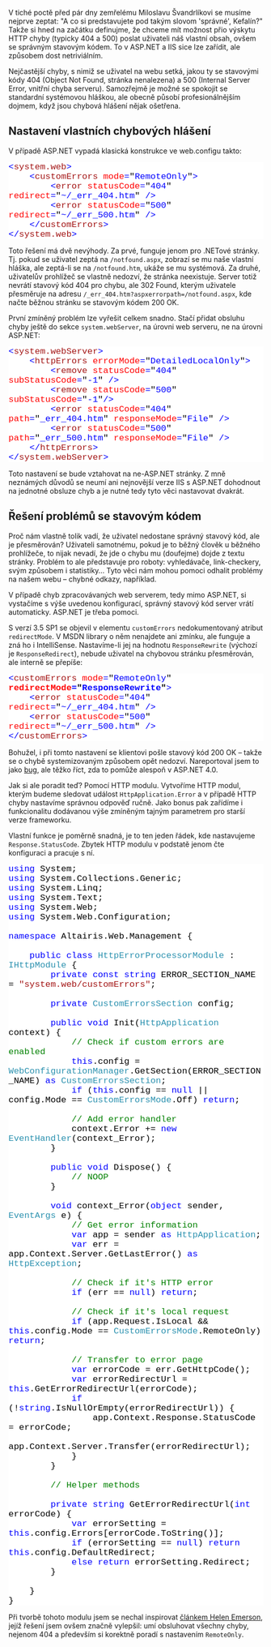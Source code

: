 <!-- dcterms:identifier = aspnetcz#245 -->
<!-- dcterms:title = Správné ošetření chybových stavů v ASP.NET a IIS 7.0 -->
<!-- dcterms:abstract = V tiché poctě před pár dny zemřelému Miloslavu Švandrlíkovi se musíme nejprve zeptat: "A co si predstavujete pod takým slovom 'správné', Kefalín?" Takže si hned na začátku definujme, že chceme mít možnost přio výskytu HTTP chyby (typicky 404 a 500) poslat uživateli náš vlastní obsah, ovšem se správným stavovým kódem. To v ASP.NET a IIS sice lze zařídit, ale způsobem dost netriviálním. -->
<!-- np9:categoryId = 1 -->
<!-- x4w:category = IT -->
<!-- np9:authorId = 1 -->
<!-- np9:authorEmail = michal.valasek@altairis.cz -->
<!-- dcterms:creator = Michal Altair Valášek -->
<!-- dcterms:created = 2009-11-02T09:00:00+01:00 -->
<!-- dcterms:date = 2009-11-02T09:00:00+01:00 -->

<p>V tiché poctě před pár dny zemřelému Miloslavu Švandrlíkovi se musíme nejprve zeptat: &quot;A co si predstavujete pod takým slovom 'správné', Kefalín?&quot; Takže si hned na začátku definujme, že chceme mít možnost přio výskytu HTTP chyby (typicky 404 a 500) poslat uživateli náš vlastní obsah, ovšem se správným stavovým kódem. To v ASP.NET a IIS sice lze zařídit, ale způsobem dost netriviálním.</p>  <p>Nejčastější chyby, s nimiž se uživatel na webu setká, jakou ty se stavovými kódy 404 (Object Not Found, stránka nenalezena) a 500 (Internal Server Error, vnitřní chyba serveru). Samozřejmě je možné se spokojit se standardní systémovou hláškou, ale obecně působí profesionálnějším dojmem, když jsou chybová hlášení nějak ošetřena.</p>  <h2>Nastavení vlastních chybových hlášení</h2>  <p>V případě ASP.NET vypadá klasická konstrukce ve web.configu takto:</p>  <div style="font-family: consolas, &#39;Courier New&#39;, monospace; background: white; color: black; font-size: 13pt">   <p style="margin: 0px"><span style="color: blue">&lt;</span><span style="color: #a31515">system.web</span><span style="color: blue">&gt;</span></p>    <p style="margin: 0px"><span style="color: blue">&#160;&#160;&#160; &lt;</span><span style="color: #a31515">customErrors</span><span style="color: blue"> </span><span style="color: red">mode</span><span style="color: blue">=</span>&quot;<span style="color: blue">RemoteOnly</span>&quot;<span style="color: blue">&gt;</span></p>    <p style="margin: 0px"><span style="color: blue">&#160;&#160;&#160;&#160;&#160;&#160;&#160; &lt;</span><span style="color: #a31515">error</span><span style="color: blue"> </span><span style="color: red">statusCode</span><span style="color: blue">=</span>&quot;<span style="color: blue">404</span>&quot;<span style="color: blue"> </span><span style="color: red">redirect</span><span style="color: blue">=</span>&quot;<span style="color: blue">~/_err_404.htm</span>&quot;<span style="color: blue"> /&gt;</span></p>    <p style="margin: 0px"><span style="color: blue">&#160;&#160;&#160;&#160;&#160;&#160;&#160; &lt;</span><span style="color: #a31515">error</span><span style="color: blue"> </span><span style="color: red">statusCode</span><span style="color: blue">=</span>&quot;<span style="color: blue">500</span>&quot;<span style="color: blue"> </span><span style="color: red">redirect</span><span style="color: blue">=</span>&quot;<span style="color: blue">~/_err_500.htm</span>&quot;<span style="color: blue"> /&gt;</span></p>    <p style="margin: 0px"><span style="color: blue">&#160;&#160;&#160; &lt;/</span><span style="color: #a31515">customErrors</span><span style="color: blue">&gt;</span></p>    <p style="margin: 0px"><span style="color: blue">&lt;/</span><span style="color: #a31515">system.web</span><span style="color: blue">&gt;</span></p> </div>  <p>Toto řešení má dvě nevýhody. Za prvé, funguje jenom pro .NETové stránky. Tj. pokud se uživatel zeptá na <code>/notfound.aspx</code>, zobrazí se mu naše vlastní hláška, ale zeptá-li se na <code>/notfound.htm</code>, ukáže se mu systémová. Za druhé, uživatelův prohlížeč se vlastně nedozví, že stránka neexistuje. Server totiž nevrátí stavový kód 404 pro chybu, ale 302 Found, kterým uživatele přesměruje na adresu <code>/_err_404.htm?aspxerrorpath=/notfound.aspx</code>, kde načte běžnou stránku se stavovým kódem 200 OK.</p>  <p>První zmíněný problém lze vyřešit celkem snadno. Stačí přidat obsluhu chyby ještě do sekce <code>system.webServer</code>, na úrovni web serveru, ne na úrovni ASP.NET:</p>  <div style="font-family: consolas, &#39;Courier New&#39;, monospace; background: white; color: black; font-size: 13pt">   <p style="margin: 0px"><span style="color: blue">&lt;</span><span style="color: #a31515">system.webServer</span><span style="color: blue">&gt;</span></p>    <p style="margin: 0px"><span style="color: blue">&#160;&#160;&#160; &lt;</span><span style="color: #a31515">httpErrors</span><span style="color: blue"> </span><span style="color: red">errorMode</span><span style="color: blue">=</span>&quot;<span style="color: blue">DetailedLocalOnly</span>&quot;<span style="color: blue">&gt;</span></p>    <p style="margin: 0px"><span style="color: blue">&#160;&#160;&#160;&#160;&#160;&#160;&#160; &lt;</span><span style="color: #a31515">remove</span><span style="color: blue"> </span><span style="color: red">statusCode</span><span style="color: blue">=</span>&quot;<span style="color: blue">404</span>&quot;<span style="color: blue"> </span><span style="color: red">subStatusCode</span><span style="color: blue">=</span>&quot;<span style="color: blue">-1</span>&quot;<span style="color: blue"> /&gt;</span></p>    <p style="margin: 0px"><span style="color: blue">&#160;&#160;&#160;&#160;&#160;&#160;&#160; &lt;</span><span style="color: #a31515">remove</span><span style="color: blue"> </span><span style="color: red">statusCode</span><span style="color: blue">=</span>&quot;<span style="color: blue">500</span>&quot;<span style="color: blue"> </span><span style="color: red">subStatusCode</span><span style="color: blue">=</span>&quot;<span style="color: blue">-1</span>&quot;<span style="color: blue">/&gt;</span></p>    <p style="margin: 0px"><span style="color: blue">&#160;&#160;&#160;&#160;&#160;&#160;&#160; &lt;</span><span style="color: #a31515">error</span><span style="color: blue"> </span><span style="color: red">statusCode</span><span style="color: blue">=</span>&quot;<span style="color: blue">404</span>&quot;<span style="color: blue"> </span><span style="color: red">path</span><span style="color: blue">=</span>&quot;<span style="color: blue">_err_404.htm</span>&quot;<span style="color: blue"> </span><span style="color: red">responseMode</span><span style="color: blue">=</span>&quot;<span style="color: blue">File</span>&quot;<span style="color: blue"> /&gt;</span></p>    <p style="margin: 0px"><span style="color: blue">&#160;&#160;&#160;&#160;&#160;&#160;&#160; &lt;</span><span style="color: #a31515">error</span><span style="color: blue"> </span><span style="color: red">statusCode</span><span style="color: blue">=</span>&quot;<span style="color: blue">500</span>&quot;<span style="color: blue"> </span><span style="color: red">path</span><span style="color: blue">=</span>&quot;<span style="color: blue">_err_500.htm</span>&quot;<span style="color: blue"> </span><span style="color: red">responseMode</span><span style="color: blue">=</span>&quot;<span style="color: blue">File</span>&quot;<span style="color: blue"> /&gt;</span></p>    <p style="margin: 0px"><span style="color: blue">&#160;&#160;&#160; &lt;/</span><span style="color: #a31515">httpErrors</span><span style="color: blue">&gt;</span></p>    <p style="margin: 0px"><span style="color: blue">&lt;/</span><span style="color: #a31515">system.webServer</span><span style="color: blue">&gt;</span></p> </div>  <p>Toto nastavení se bude vztahovat na ne-ASP.NET stránky. Z mně neznámých důvodů se neumí ani nejnovější verze IIS s ASP.NET dohodnout na jednotné obsluze chyb a je nutné tedy tyto věci nastavovat dvakrát.</p>  <h2>Řešení problémů se stavovým kódem</h2>  <p>Proč nám vlastně tolik vadí, že uživatel nedostane správný stavový kód, ale je přesměrován? Uživateli samotnému, pokud je to běžný člověk u běžného prohlížeče, to nijak nevadí, že jde o chybu mu (doufejme) dojde z textu stránky. Problém to ale představuje pro roboty: vyhledávače, link-checkery, svým způsobem i statistiky… Tyto věci nám mohou pomoci odhalit problémy na našem webu – chybné odkazy, například.</p>  <p>V případě chyb zpracovávaných web serverem, tedy mimo ASP.NET, si vystačíme s výše uvedenou konfigurací, správný stavový kód server vrátí automaticky. ASP.NET je třeba pomoci.</p>  <p>S verzí 3.5 SP1 se objevil v elementu <code>customErrors</code> nedokumentovaný atribut <code>redirectMode</code>. V MSDN library o něm nenajdete ani zmínku, ale funguje a zná ho i IntelliSense. Nastavíme-li jej na hodnotu <code>ResponseRewrite</code> (výchozí je <code>ResponseRedirect</code>), nebude uživatel na chybovou stránku přesměrován, ale interně se přepíše:</p>  <div style="font-family: consolas, &#39;Courier New&#39;, monospace; background: white; color: black; font-size: 13pt">   <p style="margin: 0px"><span style="color: blue">&lt;</span><span style="color: #a31515">customErrors</span><span style="color: blue"> </span><span style="color: red">mode</span><span style="color: blue">=</span>&quot;<span style="color: blue">RemoteOnly</span>&quot;<span style="color: blue"> </span><strong><span style="color: red">redirectMode</span><span style="color: blue">=</span>&quot;<span style="color: blue">ResponseRewrite</span>&quot;</strong><span style="color: blue">&gt;</span></p>    <p style="margin: 0px"><span style="color: blue">&#160;&#160;&#160; &lt;</span><span style="color: #a31515">error</span><span style="color: blue"> </span><span style="color: red">statusCode</span><span style="color: blue">=</span>&quot;<span style="color: blue">404</span>&quot;<span style="color: blue"> </span><span style="color: red">redirect</span><span style="color: blue">=</span>&quot;<span style="color: blue">~/_err_404.htm</span>&quot;<span style="color: blue"> /&gt;</span></p>    <p style="margin: 0px"><span style="color: blue">&#160;&#160;&#160; &lt;</span><span style="color: #a31515">error</span><span style="color: blue"> </span><span style="color: red">statusCode</span><span style="color: blue">=</span>&quot;<span style="color: blue">500</span>&quot;<span style="color: blue"> </span><span style="color: red">redirect</span><span style="color: blue">=</span>&quot;<span style="color: blue">~/_err_500.htm</span>&quot;<span style="color: blue"> /&gt;</span></p>    <p style="margin: 0px"><span style="color: blue">&lt;/</span><span style="color: #a31515">customErrors</span><span style="color: blue">&gt;</span></p> </div>  <p>  <p>Bohužel, i při tomto nastavení se klientovi pošle stavový kód 200 OK – takže se o chybě systemizovaným způsobem opět nedozví. Nareportoval jsem to jako <a href="https://connect.microsoft.com/VisualStudio/feedback/ViewFeedback.aspx?FeedbackID=507171">bug</a>, ale těžko říct, zda to pomůže alespoň v ASP.NET 4.0.</p>  <p>Jak si ale poradit teď? Pomocí HTTP modulu. Vytvoříme HTTP modul, kterým budeme sledovat událost <code>HttpApplication.Error</code> a v případě HTTP chyby nastavíme správnou odpověď ručně. Jako bonus pak zařídíme i funkcionalitu dodávanou výše zmíněným tajným parametrem pro starší verze frameworku.</p>  <p>Vlastní funkce je poměrně snadná, je to ten jeden řádek, kde nastavujeme <code>Response.StatusCode</code>. Zbytek HTTP modulu v podstatě jenom čte konfiguraci a pracuje s ní.</p>  <div style="font-family: consolas, &#39;Courier New&#39;, monospace; background: white; color: black; font-size: 13pt">   <p style="margin: 0px"><span style="color: blue">using</span> System;</p>    <p style="margin: 0px"><span style="color: blue">using</span> System.Collections.Generic;</p>    <p style="margin: 0px"><span style="color: blue">using</span> System.Linq;</p>    <p style="margin: 0px"><span style="color: blue">using</span> System.Text;</p>    <p style="margin: 0px"><span style="color: blue">using</span> System.Web;</p>    <p style="margin: 0px"><span style="color: blue">using</span> System.Web.Configuration;</p>    <p style="margin: 0px">&#160;</p>    <p style="margin: 0px"><span style="color: blue">namespace</span> Altairis.Web.Management {</p>    <p style="margin: 0px">&#160;</p>    <p style="margin: 0px">&#160;&#160;&#160; <span style="color: blue">public</span> <span style="color: blue">class</span> <span style="color: #2b91af">HttpErrorProcessorModule</span> : <span style="color: #2b91af">IHttpModule</span> {</p>    <p style="margin: 0px">&#160;&#160;&#160;&#160;&#160;&#160;&#160; <span style="color: blue">private</span> <span style="color: blue">const</span> <span style="color: blue">string</span> ERROR_SECTION_NAME = <span style="color: #a31515">&quot;system.web/customErrors&quot;</span>;</p>    <p style="margin: 0px">&#160;</p>    <p style="margin: 0px">&#160;&#160;&#160;&#160;&#160;&#160;&#160; <span style="color: blue">private</span> <span style="color: #2b91af">CustomErrorsSection</span> config;</p>    <p style="margin: 0px">&#160;</p>    <p style="margin: 0px">&#160;&#160;&#160;&#160;&#160;&#160;&#160; <span style="color: blue">public</span> <span style="color: blue">void</span> Init(<span style="color: #2b91af">HttpApplication</span> context) {</p>    <p style="margin: 0px">&#160;&#160;&#160;&#160;&#160;&#160;&#160;&#160;&#160;&#160;&#160; <span style="color: green">// Check if custom errors are enabled</span></p>    <p style="margin: 0px">&#160;&#160;&#160;&#160;&#160;&#160;&#160;&#160;&#160;&#160;&#160; <span style="color: blue">this</span>.config = <span style="color: #2b91af">WebConfigurationManager</span>.GetSection(ERROR_SECTION_NAME) <span style="color: blue">as</span> <span style="color: #2b91af">CustomErrorsSection</span>;</p>    <p style="margin: 0px">&#160;&#160;&#160;&#160;&#160;&#160;&#160;&#160;&#160;&#160;&#160; <span style="color: blue">if</span> (<span style="color: blue">this</span>.config == <span style="color: blue">null</span> || config.Mode == <span style="color: #2b91af">CustomErrorsMode</span>.Off) <span style="color: blue">return</span>;</p>    <p style="margin: 0px">&#160;</p>    <p style="margin: 0px">&#160;&#160;&#160;&#160;&#160;&#160;&#160;&#160;&#160;&#160;&#160; <span style="color: green">// Add error handler</span></p>    <p style="margin: 0px">&#160;&#160;&#160;&#160;&#160;&#160;&#160;&#160;&#160;&#160;&#160; context.Error += <span style="color: blue">new</span> <span style="color: #2b91af">EventHandler</span>(context_Error);</p>    <p style="margin: 0px">&#160;&#160;&#160;&#160;&#160;&#160;&#160; }</p>    <p style="margin: 0px">&#160;</p>    <p style="margin: 0px">&#160;&#160;&#160;&#160;&#160;&#160;&#160; <span style="color: blue">public</span> <span style="color: blue">void</span> Dispose() {</p>    <p style="margin: 0px">&#160;&#160;&#160;&#160;&#160;&#160;&#160;&#160;&#160;&#160;&#160; <span style="color: green">// NOOP</span></p>    <p style="margin: 0px">&#160;&#160;&#160;&#160;&#160;&#160;&#160; }</p>    <p style="margin: 0px">&#160;</p>    <p style="margin: 0px">&#160;&#160;&#160;&#160;&#160;&#160;&#160; <span style="color: blue">void</span> context_Error(<span style="color: blue">object</span> sender, <span style="color: #2b91af">EventArgs</span> e) {</p>    <p style="margin: 0px">&#160;&#160;&#160;&#160;&#160;&#160;&#160;&#160;&#160;&#160;&#160; <span style="color: green">// Get error information</span></p>    <p style="margin: 0px">&#160;&#160;&#160;&#160;&#160;&#160;&#160;&#160;&#160;&#160;&#160; <span style="color: blue">var</span> app = sender <span style="color: blue">as</span> <span style="color: #2b91af">HttpApplication</span>;</p>    <p style="margin: 0px">&#160;&#160;&#160;&#160;&#160;&#160;&#160;&#160;&#160;&#160;&#160; <span style="color: blue">var</span> err = app.Context.Server.GetLastError() <span style="color: blue">as</span> <span style="color: #2b91af">HttpException</span>;</p>    <p style="margin: 0px">&#160;</p>    <p style="margin: 0px">&#160;&#160;&#160;&#160;&#160;&#160;&#160;&#160;&#160;&#160;&#160; <span style="color: green">// Check if it's HTTP error</span></p>    <p style="margin: 0px">&#160;&#160;&#160;&#160;&#160;&#160;&#160;&#160;&#160;&#160;&#160; <span style="color: blue">if</span> (err == <span style="color: blue">null</span>) <span style="color: blue">return</span>;</p>    <p style="margin: 0px">&#160;</p>    <p style="margin: 0px">&#160;&#160;&#160;&#160;&#160;&#160;&#160;&#160;&#160;&#160;&#160; <span style="color: green">// Check if it's local request</span></p>    <p style="margin: 0px">&#160;&#160;&#160;&#160;&#160;&#160;&#160;&#160;&#160;&#160;&#160; <span style="color: blue">if</span> (app.Request.IsLocal &amp;&amp; <span style="color: blue">this</span>.config.Mode == <span style="color: #2b91af">CustomErrorsMode</span>.RemoteOnly) <span style="color: blue">return</span>;</p>    <p style="margin: 0px">&#160;</p>    <p style="margin: 0px">&#160;&#160;&#160;&#160;&#160;&#160;&#160;&#160;&#160;&#160;&#160; <span style="color: green">// Transfer to error page</span></p>    <p style="margin: 0px">&#160;&#160;&#160;&#160;&#160;&#160;&#160;&#160;&#160;&#160;&#160; <span style="color: blue">var</span> errorCode = err.GetHttpCode();</p>    <p style="margin: 0px">&#160;&#160;&#160;&#160;&#160;&#160;&#160;&#160;&#160;&#160;&#160; <span style="color: blue">var</span> errorRedirectUrl = <span style="color: blue">this</span>.GetErrorRedirectUrl(errorCode);</p>    <p style="margin: 0px">&#160;&#160;&#160;&#160;&#160;&#160;&#160;&#160;&#160;&#160;&#160; <span style="color: blue">if</span> (!<span style="color: blue">string</span>.IsNullOrEmpty(errorRedirectUrl)) {</p>    <p style="margin: 0px">&#160;&#160;&#160;&#160;&#160;&#160;&#160;&#160;&#160;&#160;&#160;&#160;&#160;&#160;&#160; app.Context.Response.StatusCode = errorCode;</p>    <p style="margin: 0px">&#160;&#160;&#160;&#160;&#160;&#160;&#160;&#160;&#160;&#160;&#160;&#160;&#160;&#160;&#160; app.Context.Server.Transfer(errorRedirectUrl);</p>    <p style="margin: 0px">&#160;&#160;&#160;&#160;&#160;&#160;&#160;&#160;&#160;&#160;&#160; }</p>    <p style="margin: 0px">&#160;&#160;&#160;&#160;&#160;&#160;&#160; }</p>    <p style="margin: 0px">&#160;</p>    <p style="margin: 0px">&#160;&#160;&#160;&#160;&#160;&#160;&#160; <span style="color: green">// Helper methods</span></p>    <p style="margin: 0px">&#160;</p>    <p style="margin: 0px">&#160;&#160;&#160;&#160;&#160;&#160;&#160; <span style="color: blue">private</span> <span style="color: blue">string</span> GetErrorRedirectUrl(<span style="color: blue">int</span> errorCode) {</p>    <p style="margin: 0px">&#160;&#160;&#160;&#160;&#160;&#160;&#160;&#160;&#160;&#160;&#160; <span style="color: blue">var</span> errorSetting = <span style="color: blue">this</span>.config.Errors[errorCode.ToString()];</p>    <p style="margin: 0px">&#160;&#160;&#160;&#160;&#160;&#160;&#160;&#160;&#160;&#160;&#160; <span style="color: blue">if</span> (errorSetting == <span style="color: blue">null</span>) <span style="color: blue">return</span> <span style="color: blue">this</span>.config.DefaultRedirect;</p>    <p style="margin: 0px">&#160;&#160;&#160;&#160;&#160;&#160;&#160;&#160;&#160;&#160;&#160; <span style="color: blue">else</span> <span style="color: blue">return</span> errorSetting.Redirect;</p>    <p style="margin: 0px">&#160;&#160;&#160;&#160;&#160;&#160;&#160; }</p>    <p style="margin: 0px">&#160;</p>    <p style="margin: 0px">&#160;&#160;&#160; }</p>    <p style="margin: 0px">} </p> </div>  <p>Při tvorbě tohoto modulu jsem se nechal inspirovat <a href="http://helephant.com/2009/02/improving-the-way-aspnet-handles-404-requests/">článkem Helen Emerson</a>, jejíž řešení jsem ovšem značně vylepšil: umí obsluhovat všechny chyby, nejenom 404 a především si korektně poradí s nastavením <code>RemoteOnly</code>.</p>